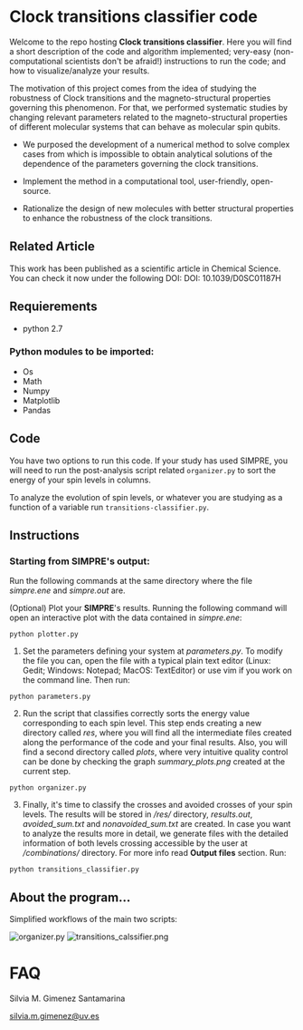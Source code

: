# Clock transitions classifier code

Welcome to the repo hosting **Clock transitions classifier**. Here you will find a short description of the code and algorithm implemented; very-easy (non-computational scientists don't be afraid!) instructions to run the code; and how to visualize/analyze your results. 

The motivation of this project comes from the idea of studying the robustness of Clock transitions and the magneto-structural properties governing this phenomenon. For that, we performed systematic studies by changing relevant parameters related to the magneto-structural properties of different molecular systems that can behave as molecular spin qubits. 

* We purposed the development of a numerical method to solve complex cases from which is impossible to obtain analytical solutions of the dependence of the parameters governing the clock transitions. 

* Implement the method in a computational tool, user-friendly, open-source.

* Rationalize the design of new molecules with better structural properties to enhance the robustness of the clock transitions. 

## Related Article

This work has been published as a scientific article in Chemical Science. You can check it now under the following DOI:
DOI: 10.1039/D0SC01187H

## Requierements
- python 2.7

### Python modules to be imported:
- Os
- Math
- Numpy
- Matplotlib 
- Pandas


## Code

You have two options to run this code. If your study has used SIMPRE, you will need to run the post-analysis script related ```organizer.py``` to sort the energy of your spin levels in columns. 

To analyze the evolution of spin levels, or whatever you are studying as a function of a variable run ```transitions-classifier.py```.



## Instructions

### Starting from **SIMPRE**'s output:

Run the following commands at the same directory where the file *simpre.ene* and *simpre.out* are.

(Optional) Plot your **SIMPRE**'s results. Running the following command will open an interactive plot with the data contained in *simpre.ene*: 

``` python plotter.py  ```

1. Set the parameters defining your system at *parameters.py*. To modify the file you can, open the file with a typical plain text editor (Linux: Gedit; Windows: Notepad; MacOS: TextEditor) or use vim if you work on the command line. Then run:

``` python parameters.py ```

2. Run the script that classifies correctly sorts the energy value corresponding to each spin level. This step ends creating a new directory called *res*, where you will find all the intermediate files created along the performance of the code and your final results. Also, you will find a second directory called *plots*, where very intuitive quality control can be done by checking the graph *summary_plots.png* created at the current step. 

``` python organizer.py  ```

3. Finally, it's time to classify the crosses and avoided crosses of your spin levels. The results will be stored in */res/* directory, *results.out*, *avoided_sum.txt* and *nonavoided_sum.txt* are created. In case you want to analyze the results more in detail, we generate files with the detailed information of both levels crossing accessible by the user at */combinations/* directory. For more info read **Output files** section. Run:

``` python transitions_classifier.py  ```


## About the program...
Simplified workflows of the main two scripts:

![organizer.py](organizer.png)
![transitions_calssifier.png](transitions_calssifier.png)


# FAQ 
Silvia M. Gimenez Santamarina

silvia.m.gimenez@uv.es
